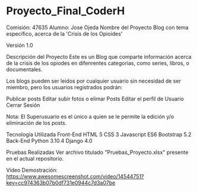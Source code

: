 # Proyecto_Final_CoderH
Comisión: 47635
Alumno: Jose Ojeda
Nombre del Proyecto
Blog con tema específico, acerca de la 'Crisis de los Opioides'

Versión
1.0

Descripción del Proyecto
Este es un Blog que comparte información acerca de la crisis de los opiodes en difenrentes categorias, como series, libros, o documentales.

Los blogs pueden ser leidos por cualquier usuario sin necesidad de ser miembro, pero los usuarios registrados podrán:

Publicar posts
Editar subir fotos o elimar Posts
Editar el perfil de Usuario
Cerrar Sesión

Nota: El Superusuario es el único a quien se le permite la edición y/o eliminación de los posts.

Tecnología Utilizada
Front-End
HTML 5
CSS 3
Javascript ES6
Bootstrap 5.2
Back-End
Python 3.10.4
Django 4.0

Pruebas Realizadas
Ver archivo titulado "Pruebas_Proyecto.xlsx" presente en el actual repositorio.

Video Demostración:
https://www.awesomescreenshot.com/video/14544751?key=cc974363b07b0df731e0944c7d3a07be
